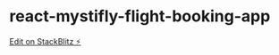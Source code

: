 # react-mystifly-flight-booking-app

[Edit on StackBlitz ⚡️](https://stackblitz.com/edit/react-mystifly-flight-booking-app)
